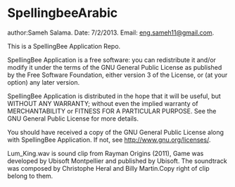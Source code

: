 SpellingbeeArabic
=================
author:Sameh Salama.
Date: 7/2/2013.
Email: eng.sameh11@gmail.com.

This is a SpellingBee Application Repo.

SpellingBee Application is a free software: you can redistribute it and/or modify
it under the terms of the GNU General Public License as published by
the Free Software Foundation, either version 3 of the License, or
(at your option) any later version.

SpellingBee Application is distributed in the hope that it will be useful,
but WITHOUT ANY WARRANTY; without even the implied warranty of
MERCHANTABILITY or FITNESS FOR A PARTICULAR PURPOSE. See the
GNU General Public License for more details.

You should have received a copy of the GNU General Public License
along with SpellingBee Application. If not, see <http://www.gnu.org/licenses/>.

Lum_King.wav is sound clip from Rayman Origins (2011),
Game was developed by Ubisoft Montpellier and published by Ubisoft. 
The soundtrack was composed by Christophe Heral and Billy Martin.Copy right of clip belong to them.
